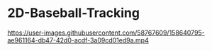 # 2D-Baseball-Tracking



https://user-images.githubusercontent.com/58767609/158640795-ae961164-db47-42d0-acdf-3a09cd01ed9a.mp4

